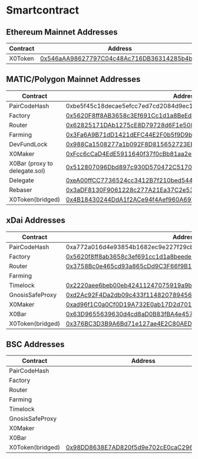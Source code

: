 # Smartcontract

## Ethereum Mainnet Addresses

| Contract | Address |
| ------ | ------ |
| X0Token | [0x546aAA98627797C04c48Ac716DB36314285b4b5a][x0Token-mainnet] |

## MATIC/Polygon Mainnet Addresses

| Contract | Address |
| ------ | ------ |
| PairCodeHash | 0xbe5f45c18decae5efcc7ed7cd2084d9ec19d11a86d2566a8ee202504b65b9a64 |
| Factory | [0x5620F8ff8AB3658c3Ef691Cc1d1a8BeEdE31F01c][factory-matic] |
| Router | [0x62825171DAb1275cE8D79728d6F1e508d12185DC][router-matic] |
| Farming | [0x3Fa6A9B71dD1421dEFC44E2F0b5f9D9bF6034B0b][farming-matic] |
| DevFundLock | [0x988Ca1508277a1b092F8D815652723EE486eb07a][devfundlock-matic] |
| X0Maker | [0xFcc6cCaD4EdE5911640f37f0cBb81aa2e906f3dB][x0maker-matic] |
| X0Bar (proxy to delegate.sol) | [0x512807096Dbd897c930D570472C517097d59a383][x0bar-matic] |
| Delegate | [0xeA00ffCC7736524cc3412B7f210bed544E7c3C91][delegate-matic] |
| Rebaser | [0x3aDF8130F9061228c277A21Ea37C2e5389c231c7][rebaser-matic] |
| X0Token(bridged) | [0x4B18430244DdA1f2ACe94f4Aef960A6975ca9e35][x0Token-matic] |

## xDai Addresses

| Contract | Address |
| ------ | ------ |
| PairCodeHash | 0xa772a016d4e93854b1682ec9e227f29cb17ebf5c014ebfc2c7326b338d8ddbf0 |
| Factory | [0x5620f8ff8ab3658c3ef691cc1d1a8beede31f01c][factory-xdai] |
| Router | [0x3758Bc0e465cd93a865cDd9C3F66f9B1847C5D3f][router-xdai] |
| Farming |
| Timelock | [0x2220aee6beb00eb42411247075919a9b00286b9b][timelock-xdai] |
| GnosisSafeProxy | [0xd2Ac92F4Da2db09c433f114820789456CbB2B185][gnosis-xdai] |
| X0Maker | [0xad96f1C0a0Cf0D19A732E0ab17D2d7010f6ddA81][x0maker-xdai] |
| X0Bar | [0x63D9655639630d4cd8aD0B83fBA4e4577170B8a7][x0bar-xdai] |
| X0Token(bridged) | [0x376BC3D3B9A6Bd71e127ae4E2C80AED5dDe6CF19][x0Token-xdai] |

## BSC Addresses

| Contract | Address |
| ------ | ------ |
| PairCodeHash |
| Factory |
| Router |
| Farming |
| Timelock |
| GnosisSafeProxy |
| X0Maker |
| X0Bar |
| X0Token(bridged) | [0x98DD8638E7AD820f5d9e702cE0caC2961eEa96fb][x0Token-bsc] |


   [x0Token-mainnet]: <https://etherscan.io/address/0x546aAA98627797C04c48Ac716DB36314285b4b5a>

   [factory-matic]: <https://polygonscan.com/address/0x5620F8ff8AB3658c3Ef691Cc1d1a8BeEdE31F01c>
   [router-matic]: <https://polygonscan.com/address/0x62825171DAb1275cE8D79728d6F1e508d12185DC>
   [farming-matic]: <https://polygonscan.com/address/0x3Fa6A9B71dD1421dEFC44E2F0b5f9D9bF6034B0b>
   [x0bar-matic]: <https://polygonscan.com/address/0x512807096Dbd897c930D570472C517097d59a383>
   [delegate-matic]: <https://polygonscan.com/address/0xeA00ffCC7736524cc3412B7f210bed544E7c3C91>
   [rebaser-matic]: <https://polygonscan.com/address/0x3aDF8130F9061228c277A21Ea37C2e5389c231c7>
   [x0maker-matic]: <https://polygonscan.com/address/0xFcc6cCaD4EdE5911640f37f0cBb81aa2e906f3dB>
   [x0Token-matic]: <https://polygonscan.com/address/0x4B18430244DdA1f2ACe94f4Aef960A6975ca9e35>
   [devfundlock-matic]: <https://polygonscan.com/address/0x988Ca1508277a1b092F8D815652723EE486eb07a>
   
   [factory-xdai]: <https://blockscout.com/xdai/mainnet/address/0x5620f8ff8ab3658c3ef691cc1d1a8beede31f01c>
   [router-xdai]: <https://blockscout.com/xdai/mainnet/address/0x3758Bc0e465cd93a865cDd9C3F66f9B1847C5D3f>
   [timelock-xdai]: <https://blockscout.com/xdai/mainnet/address/0x2220aee6beb00eb42411247075919a9b00286b9b>
   [gnosis-xdai]: <https://blockscout.com/xdai/mainnet/address/0xd2Ac92F4Da2db09c433f114820789456CbB2B185>
   [x0bar-xdai]: <https://blockscout.com/xdai/mainnet/address/0x63D9655639630d4cd8aD0B83fBA4e4577170B8a7>
   [x0maker-xdai]: <https://blockscout.com/xdai/mainnet/address/0xad96f1C0a0Cf0D19A732E0ab17D2d7010f6ddA81>
   [x0Token-xdai]: <https://blockscout.com/xdai/mainnet/address/0x376BC3D3B9A6Bd71e127ae4E2C80AED5dDe6CF19>
   
   [x0Token-bsc]: <https://bscscan.com/address/0x98DD8638E7AD820f5d9e702cE0caC2961eEa96fb>
